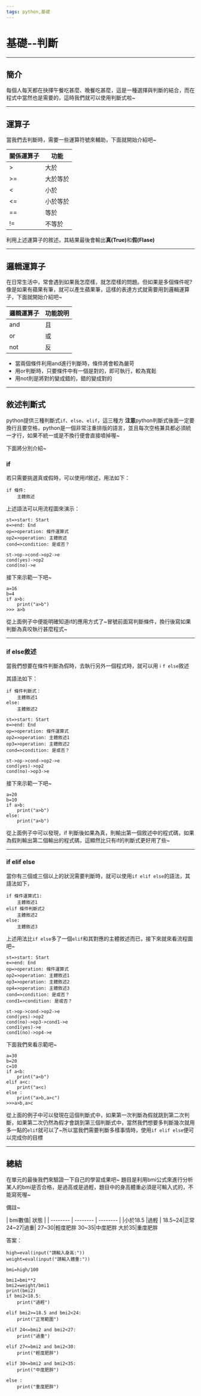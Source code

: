 ```yaml
---
tags: python,基礎
---
```

# 基礎--判斷
---
## 簡介
每個人每天都在抉擇午餐吃甚麼、晚餐吃甚麼，這是一種選擇與判斷的結合，而在程式中當然也是需要的，這時我們就可以使用判斷式啦~

---
## 運算子
當我們去判斷時，需要一些運算符號來輔助，下面就開始介紹吧~

|關係運算子|功能|
|--|--|
>|大於
>=|大於等於
<|小於
<=|小於等於|
==|等於
!=|不等於

利用上述運算子的敘述，其結果最後會輸出<b>真(True)</b>和<b>假(Flase)</b>

---
## 邏輯運算子
在日常生活中，常會遇到如果我怎麼樣，就怎麼樣的問題。但如果是多個條件呢?像是如果有蘋果有筆，就可以產生蘋果筆，這樣的表達方式就需要用到邏輯運算子，下面就開始介紹吧~



| 邏輯運算子 |功能說明 | 
| -------- | -------- |
| and|且|
|or|或|
|not|反

- 當兩個條件利用and進行判斷時，條件將會較為嚴苛
- 用or判斷時，只要條件中有一個是對的，即可執行，較為寬鬆
- 用not則是將對的變成錯的，錯的變成對的

---
## 敘述判斷式

python提供三種判斷式```if```、```else```、```elif```，這三種方
<b>注意</b>python判斷式後面一定要換行且要空格，python是一個非常注重排版的語言，並且每次空格兼具都必須統一才行，如果不統一或是不換行便會直接噴掉喔~

下面將分別介紹~

### if
若只需要挑選真或假時，可以使用if敘述，用法如下：
```python=
if 條件:
    主體敘述
```
上述語法可以用流程圖來演示：

```flow
st=>start: Start
e=>end: End
op=>operation: 條件運算式
op2=>operation: 主體敘述
cond=>condition: 是或否？

st->op->cond->op2->e
cond(yes)->op2
cond(no)->e
```

接下來示範一下吧~
```python=
a=16
b=4
if a>b:
    print("a>b")
>>> a>b
```
從上面例子中便能明確知道if的應用方式了~冒號前面寫判斷條件，換行後寫如果判斷為真咬執行甚麼程式~

---
### if else敘述
當我們想要在條件判斷為假時，去執行另外一個程式時，就可以用```ｉf else```敘述

其語法如下：
```python=
if 條件判斷式：
    主體敘述1
else:
    主體敘述2
```

```flow
st=>start: Start
e=>end: End
op=>operation: 條件運算式
op2=>operation: 主體敘述1
op3=>operation: 主體敘述2
cond=>condition: 是或否？

st->op->cond->op2->e
cond(yes)->op2
cond(no)->op3->e
```

接下來示範一下吧~
```python=
a=20
b=10
if a>b:
    print("a>b")
else:
    print("a<b")
```

從上面例子中可以發現，if 判斷後如果為真，則輸出第一個敘述中的程式碼，如果為假則輸出第二個輸出的程式碼，這顯然比只有if的判斷式更好用了些~

---
### if elif else
當你有三個或三個以上的狀況需要判斷時，就可以使用```if elif else```的語法，其語法如下，
```python=
if 條件運算式1:
    主體敘述1
elif 條件判斷式2
    主體敘述2
else:
    主體敘述3
```
上述用法比```if else```多了一個```elif```和其對應的主體敘述而已，接下來就來看流程圖吧~

```flow
st=>start: Start
e=>end: End
op=>operation: 條件運算式
op2=>operation: 主體敘述1
op3=>operation: 主體敘述2
op4=>operation: 主體敘述3
cond=>condition: 是或否？
cond1=>condition: 是或否？

st->op->cond->op2->e
cond(yes)->op2
cond(no)->op3->cond1->e
cond1(yes)->e
cond1(no)->op4->e
```
下面我們來看示範吧~
```python=
a=30
b=20
c=10
if a<b:
    print("a<b")
elif a<c:
    print("a<c)
else :
    print("a>b,a>c")
>>>a>b,a>c
```
從上面的例子中可以發現在這個判斷式中，如果第一次判斷為假就跳到第二次判斷，如果第二次仍然為假才會跳到第三個判斷式中，當然我們想要多判斷幾次就用多一點的```elif```就可以了~所以當我們需要判斷多樣事情時，使用```if elif else```便可以完成你的目標

---

## 總結
在單元的最後我們來驗證一下自己的學習成果吧~
題目是利用bmi公式來進行分析某人的bmi是否合格，是過高或是過輕，題目中的身高體重必須是可輸入式的，不能寫死喔~

備註~



| bmi數值| 狀態 | 
| -------- | -------- | -------- |
|小於18.5       |過輕   |
18.5~24|正常
24~27|過重|
27~30|輕度肥胖
30~35|中度肥胖
大於35|重度肥胖


答案：
```python=
high=eval(input("請輸入身高:"))
weight=eval(input("請輸入體重:"))

bmi=high/100

bmi1=bmi**2
bmi2=weight/bmi1
print(bmi2)
if bmi2<18.5:
	print("過輕")

elif bmi2>=18.5 and bmi2<24:
	print("正常範圍")

elif 24<=bmi2 and bmi2<27:
	print("過重")

elif 27<=bmi2 and bmi2<30:
	print("輕度肥胖")

elif 30<=bmi2 and bmi2<35:
	print("中度肥胖")

else :
	print("重度肥胖")

```